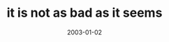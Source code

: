 ---
layout: base.njk
title : 'it is not as bad as it seems' 
view_title : 'it is not as bad as it seems' 
year : '2003' 
date : '2003-01-02' 
img_file : '/drawing/neverasbadasitseems.png' 
html_file : 'neverasbadasitseems' 
next_html : '.html' 
year_order : '1' 
permalink : "title/{{html_file}}.html"
---